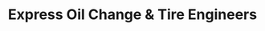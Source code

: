 ---
title: "Express Oil Change & Tire Engineers"
url: /greenville/express-oil-change-and-tire-engineers-pelham-road/
shop: tyres
---